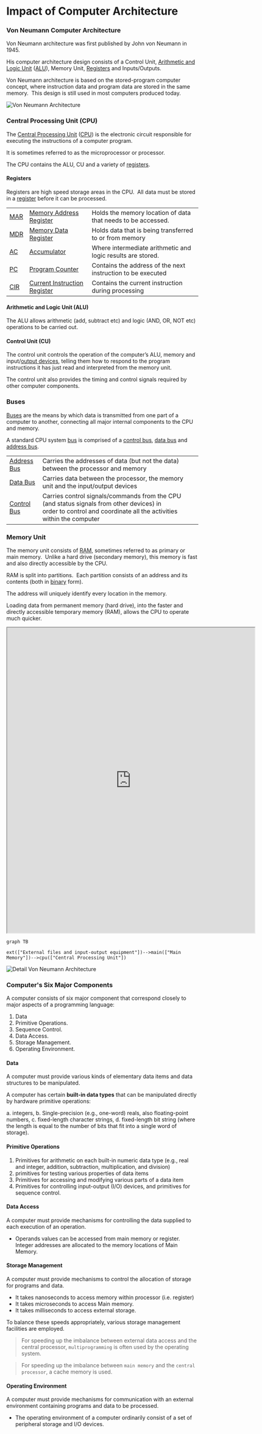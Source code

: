 # Impact of Computer Architecture

### Von Neumann Computer Architecture

Von Neumann architecture was first published by John von Neumann in 1945.

His computer architecture design consists of a Control Unit, [Arithmetic and Logic Unit](https://www.computerscience.gcse.guru/glossary/arithmetic-logic-unit) ([ALU](https://www.computerscience.gcse.guru/glossary/arithmetic-logic-unit)), Memory Unit, [Registers](https://www.computerscience.gcse.guru/glossary/register) and Inputs/Outputs.

Von Neumann architecture is based on the stored-program computer concept, where instruction data and program data are stored in the same memory.  This design is still used in most computers produced today.

![Von Neumann Architecture](../../../../../assets/images/ppl_lab/Von-Neumann-Architecture-Diagram.jpg)

### Central Processing Unit (CPU)

The [Central Processing Unit](https://www.computerscience.gcse.guru/glossary/central-processing-unit) ([CPU](https://www.computerscience.gcse.guru/glossary/central-processing-unit)) is the electronic circuit responsible for executing the instructions of a computer program.

It is sometimes referred to as the microprocessor or processor.

The CPU contains the ALU, CU and a variety of [registers](https://www.computerscience.gcse.guru/glossary/register).

#### Registers

Registers are high speed storage areas in the CPU.  All data must be stored in a [register](https://www.computerscience.gcse.guru/glossary/register) before it can be processed.


||||
|---|---|---|
|[MAR](https://www.computerscience.gcse.guru/glossary/memory-address-register)|[Memory Address Register](https://www.computerscience.gcse.guru/glossary/memory-address-register)|Holds the memory location of data that needs to be accessed.|
|[MDR](https://www.computerscience.gcse.guru/glossary/memory-data-register)|[Memory Data Register](https://www.computerscience.gcse.guru/glossary/memory-data-register)|Holds data that is being transferred to or from memory|
|[AC](https://www.computerscience.gcse.guru/glossary/accumulator)|[Accumulator](https://www.computerscience.gcse.guru/glossary/accumulator)|Where intermediate arithmetic and logic results are stored.|
|[PC](https://www.computerscience.gcse.guru/glossary/program-counter)|[Program Counter](https://www.computerscience.gcse.guru/glossary/program-counter)|Contains the address of the next instruction to be executed|
|[CIR](https://www.computerscience.gcse.guru/glossary/current-instruction-register)|[Current Instruction Register](https://www.computerscience.gcse.guru/glossary/current-instruction-register)|Contains the current instruction during processing|

#### Arithmetic and Logic Unit (ALU)

The ALU allows arithmetic (add, subtract etc) and logic (AND, OR, NOT etc) operations to be carried out.

#### Control Unit (CU)

The control unit controls the operation of the computer’s ALU, memory and input/[output devices](https://www.computerscience.gcse.guru/glossary/output-devices), telling them how to respond to the program instructions it has just read and interpreted from the memory unit.

The control unit also provides the timing and control signals required by other computer components.


### Buses

[Buses](https://www.computerscience.gcse.guru/glossary/bus) are the means by which data is transmitted from one part of a computer to another, connecting all major internal components to the CPU and memory.

A standard CPU system [bus](https://www.computerscience.gcse.guru/glossary/bus) is comprised of a [control bus](https://www.computerscience.gcse.guru/glossary/control-bus), [data bus](https://www.computerscience.gcse.guru/glossary/data-bus) and [address bus](https://www.computerscience.gcse.guru/glossary/address-bus).


|||
|---|---|
|[Address Bus](https://www.computerscience.gcse.guru/glossary/address-bus)|Carries the addresses of data (but not the data) between the processor and memory|
|[Data Bus](https://www.computerscience.gcse.guru/glossary/data-bus)|Carries data between the processor, the memory unit and the input/output devices|
|[Control Bus](https://www.computerscience.gcse.guru/glossary/control-bus)|Carries control signals/commands from the CPU (and status signals from other devices) in order to control and coordinate all the activities within the computer|

### Memory Unit

The memory unit consists of [RAM](https://www.computerscience.gcse.guru/glossary/random-access-memory), sometimes referred to as primary or main memory.  Unlike a hard drive (secondary memory), this memory is fast and also directly accessible by the CPU.

RAM is split into partitions.  Each partition consists of an address and its contents (both in [binary](https://www.computerscience.gcse.guru/glossary/binary) form).

The address will uniquely identify every location in the memory.

Loading data from permanent memory (hard drive), into the faster and directly accessible temporary memory (RAM), allows the CPU to operate much quicker.

<iframe src="https://www.computerscience.gcse.guru/theory/von-neumann-architecture" width="650" height="800"></iframe>


```mermaid
graph TB

ext(["External files and input-output equipment"])-->main(["Main Memory"])-->cpu(["Central Processing Unit"])
```

![Detail Von Neumann Architecture](../../../../../assets/images/ppl_lab/detail_von_neuman.png)

### Computer's Six Major Components

A computer consists of six major component that correspond closely to major aspects of a programming language:

1. Data
2. Primitive Operations.
3. Sequence Control.
4. Data Access.
5. Storage Management.
6. Operating Environment.

#### Data

A computer must provide various kinds of elementary data items and data structures to be manipulated.

A computer has certain **built-in data types** that can be manipulated directly by hardware primitive operations:

a. integers,
b. Single-precision (e.g., one-word) reals, also floating-point numbers,
c. fixed-length character strings,
d. fixed-length bit string (where the length is equal to the number of bits that fit into a single word of storage).

#### Primitive Operations

1. Primitives for arithmetic on each built-in numeric data type (e.g., real and integer, addition, subtraction, multiplication, and division)
2. primitives for testing various properties of data items
3. Primitives for accessing and modifying various parts of  a data item
4. Primitives for controlling input-output (I/O) devices, and primitives for sequence control.

#### Data Access

A computer must provide mechanisms for controlling the data supplied to each execution of an operation.

- Operands values can be accessed from main memory or register. Integer addresses are allocated to the memory locations of Main Memory.

#### Storage Management

A computer must provide mechanisms to control the allocation of storage for programs and data.

- It takes nanoseconds to access memory within processor (i.e. register)
- It takes microseconds to access Main memory.
- It takes milliseconds to access external storage.

To balance these speeds appropriately, various storage management facilities are employed.

> For speeding up the imbalance between external data access and the central processor, `multiprogramming` is often used by the operating system.

> For speeding up the imbalance between `main memory` and the `central processor`, a cache memory is used.

#### Operating Environment

A computer must provide mechanisms for communication with an external environment containing programs and data to be processed.

- The operating environment of a computer ordinarily consist of a set of peripheral storage and I/O devices.

